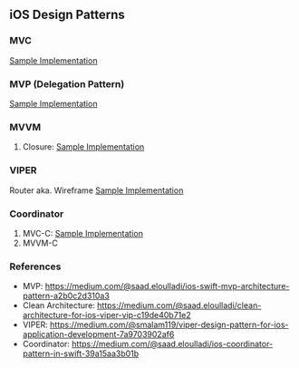 ## iOS Design Patterns

### MVC
[Sample Implementation](https://github.com/HanaisMe/Swift-iOS-Design-Patterns/tree/master/Design%20Patterns/MVC)

### MVP (Delegation Pattern)
[Sample Implementation](https://github.com/HanaisMe/Swift-iOS-Design-Patterns/tree/master/Design%20Patterns/MVP)

### MVVM
1. Closure: [Sample Implementation](https://github.com/HanaisMe/Swift-iOS-Design-Patterns/tree/master/Design%20Patterns/MVVM)

### VIPER
Router aka. Wireframe
[Sample Implementation](https://github.com/HanaisMe/Swift-iOS-Design-Patterns/tree/master/Design%20Patterns/VIPER)

### Coordinator
1. MVC-C: [Sample Implementation](https://github.com/HanaisMe/Swift-iOS-Design-Patterns/tree/master/Design%20Patterns/MVC-Coordinator)
2. MVVM-C

### References
- MVP: https://medium.com/@saad.eloulladi/ios-swift-mvp-architecture-pattern-a2b0c2d310a3
- Clean Architecture: https://medium.com/@saad.eloulladi/clean-architecture-for-ios-viper-vip-c19de40b71e2
- VIPER: https://medium.com/@smalam119/viper-design-pattern-for-ios-application-development-7a9703902af6
- Coordinator: https://medium.com/@saad.eloulladi/ios-coordinator-pattern-in-swift-39a15aa3b01b
